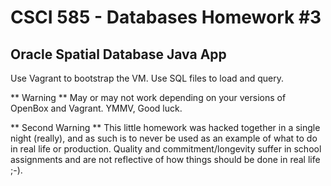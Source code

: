 CSCI 585 - Databases Homework #3
============

## Oracle Spatial Database Java App
Use Vagrant to bootstrap the VM.  Use SQL files to load and query.

** Warning ** May or may not work depending on your versions of OpenBox and Vagrant.  YMMV, Good luck.

** Second Warning ** This little homework was hacked together in a single night (really), and as such is to never be used as an example of what to do in real life or production.  Quality and commitment/longevity suffer in school assignments and are not reflective of how things should be done in real life ;-).
